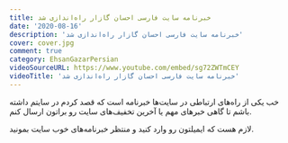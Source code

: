 ```yaml
---
title: خبرنامه سایت فارسی احسان گازار راه‌اندازی شد
date: '2020-08-16'
description: 'خبرنامه سایت فارسی احسان گازار راه‌اندازی شد'
cover: cover.jpg
comment: true
category: EhsanGazarPersian
videoSourceURL: https://www.youtube.com/embed/sg72ZWTmCEY
videoTitle: 'خبرنامه سایت فارسی احسان گازار راه‌اندازی شد'
---
```


خب یکی از راه‌های ارتباطی در سایت‌ها خبرنامه است که قصد کردم در سایتم داشته باشم تا گاهی خبرهای مهم یا آخرین تخفیف‌های سایت رو براتون ارسال کنم.

لازم هست که ایمیلتون رو وارد کنید و منتظر خبرنامه‌های خوب سایت بمونید.
